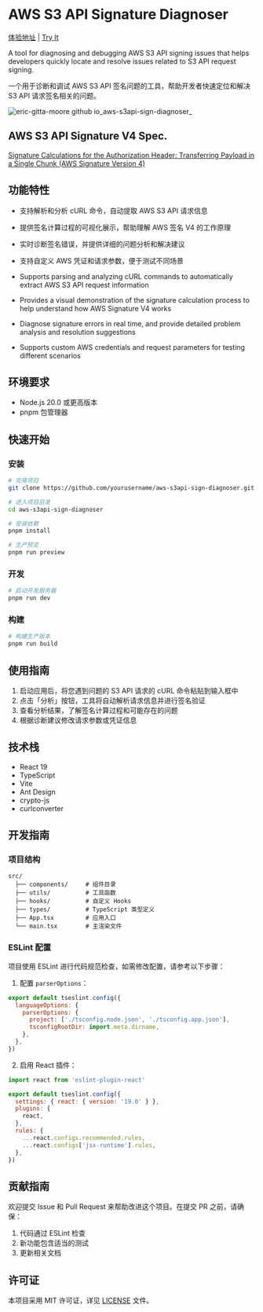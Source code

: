 # AWS S3 API Signature Diagnoser

[体验地址](https://eric-gitta-moore.github.io/aws-s3api-sign-diagnoser/) | [Try It](https://eric-gitta-moore.github.io/aws-s3api-sign-diagnoser/)

A tool for diagnosing and debugging AWS S3 API signing issues that helps developers quickly locate and resolve issues related to S3 API request signing.

一个用于诊断和调试 AWS S3 API 签名问题的工具，帮助开发者快速定位和解决 S3 API 请求签名相关的问题。

![eric-gitta-moore github io_aws-s3api-sign-diagnoser_](https://github.com/user-attachments/assets/7d7ee1c2-9ffd-4830-a9c7-ca1436125532)


## AWS S3 API Signature V4 Spec.
[Signature Calculations for the Authorization Header: Transferring Payload in a Single Chunk (AWS Signature Version 4)](https://docs.aws.amazon.com/AmazonS3/latest/API/sig-v4-header-based-auth.html)

## 功能特性

- 支持解析和分析 cURL 命令，自动提取 AWS S3 API 请求信息
- 提供签名计算过程的可视化展示，帮助理解 AWS 签名 V4 的工作原理
- 实时诊断签名错误，并提供详细的问题分析和解决建议
- 支持自定义 AWS 凭证和请求参数，便于测试不同场景

- Supports parsing and analyzing cURL commands to automatically extract AWS S3 API request information
- Provides a visual demonstration of the signature calculation process to help understand how AWS Signature V4 works
- Diagnose signature errors in real time, and provide detailed problem analysis and resolution suggestions
- Supports custom AWS credentials and request parameters for testing different scenarios

## 环境要求

- Node.js 20.0 或更高版本
- pnpm 包管理器

## 快速开始

### 安装

```bash
# 克隆项目
git clone https://github.com/yourusername/aws-s3api-sign-diagnoser.git

# 进入项目目录
cd aws-s3api-sign-diagnoser

# 安装依赖
pnpm install

# 生产预览
pnpm run preview
```

### 开发

```bash
# 启动开发服务器
pnpm run dev
```

### 构建

```bash
# 构建生产版本
pnpm run build
```

## 使用指南

1. 启动应用后，将您遇到问题的 S3 API 请求的 cURL 命令粘贴到输入框中
2. 点击「分析」按钮，工具将自动解析请求信息并进行签名验证
3. 查看分析结果，了解签名计算过程和可能存在的问题
4. 根据诊断建议修改请求参数或凭证信息

## 技术栈

- React 19
- TypeScript
- Vite
- Ant Design
- crypto-js
- curlconverter

## 开发指南

### 项目结构

```
src/
  ├── components/     # 组件目录
  ├── utils/          # 工具函数
  ├── hooks/          # 自定义 Hooks
  ├── types/          # TypeScript 类型定义
  ├── App.tsx         # 应用入口
  └── main.tsx        # 主渲染文件
```

### ESLint 配置

项目使用 ESLint 进行代码规范检查，如需修改配置，请参考以下步骤：

1. 配置 `parserOptions`：

```js
export default tseslint.config({
  languageOptions: {
    parserOptions: {
      project: ['./tsconfig.node.json', './tsconfig.app.json'],
      tsconfigRootDir: import.meta.dirname,
    },
  },
})
```

2. 启用 React 插件：

```js
import react from 'eslint-plugin-react'

export default tseslint.config({
  settings: { react: { version: '19.0' } },
  plugins: {
    react,
  },
  rules: {
    ...react.configs.recommended.rules,
    ...react.configs['jsx-runtime'].rules,
  },
})
```

## 贡献指南

欢迎提交 Issue 和 Pull Request 来帮助改进这个项目。在提交 PR 之前，请确保：

1. 代码通过 ESLint 检查
2. 新功能包含适当的测试
3. 更新相关文档

## 许可证

本项目采用 MIT 许可证，详见 [LICENSE](./LICENSE) 文件。
